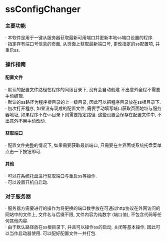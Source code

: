 # ssConfigChanger
### 主要功能
· 本软件是用于一键从服务器获取最新可用端口并更新本地ss端口设置的程序. <br/>
· 指定存有端口号信息的页面, 从页面上获取最新端口号, 更改指定的ss配置项, 并重启ss. <br/>
### 操作指南
#### 配置文件
· 默认的配置文件路径在程序的同级目录下, 没有会自动创建 不出意外全程不需要手动编辑. <br/>
· 默认的ss路径为程序根目录的上一级目录, 因此可以把程序目录放在ss根目录下. <br/>
· 初次打开程序, 如果没有现成的配置文件, 需要手动填写端口获取页面地址与服务器地址, 如果程序不在ss目录下则需要指定路径. 这些设置会保存在配置文件中, 不出意外不用手动改动. <br/>
#### 获取端口
· 配置文件完整的情况下, 如果需要获取最新端口, 只需要在主界面或系统托盘菜单点击一下按钮即可. <br/>
#### 其他
· 可以在系统托盘进行获取端口与重启ss等操作. <br/>
· 可以设置开机自启动. <br/>
### 对于服务器
· 服务器方需要进行的操作为将更换的端口数字放在可通过http协议在外网访问的网站中的文件上, 文件名与后缀不限, 文件内容为纯数字 (端口值), 不包含代码等任何其他内容. <br/>
· 由于默认路径放在ss根目录下, 并且可以操作ss的启动, 关闭等基本操作, 因此可以当作启动器使用. 可以配好配置文件一并打包. <br/>
